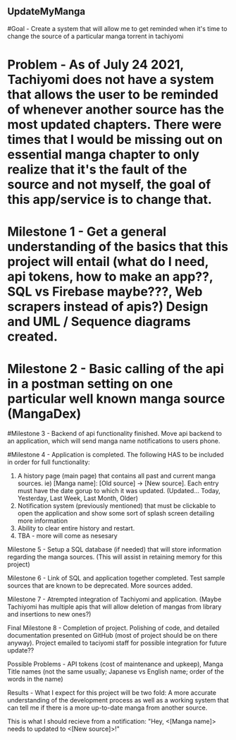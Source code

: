 ## UpdateMyManga
#Goal - Create a system that will allow me to get reminded when it's time to change the source of a particular manga torrent in tachiyomi

# Problem - As of July 24 2021, Tachiyomi does not have a system that allows the user to be reminded of whenever another source has the most updated chapters. There were times that I would be missing out on essential manga chapter to only realize that it's the fault of the source and not myself, the goal of this app/service is to change that.

# Milestone 1 - Get a general understanding of the basics that this project will entail (what do I need, api tokens, how to make an app??, SQL vs Firebase maybe???, Web scrapers instead of apis?) Design and UML / Sequence diagrams created.

# Milestone 2 - Basic calling of the api in a postman setting on one particular well known manga source (MangaDex)

#Milestone 3 -  Backend of api functionality finished. Move api backend to an application, which will send manga name notifications to users phone.

#Milestone 4 - Application is completed. The following HAS to be included in order for full functionality:
1) A history page (main page) that contains all past and current manga sources.  ie) [Manga name]: [Old source] -> [New source]. Each entry must have the date gorup to which it was updated. (Updated... Today, Yesterday, Last Week, Last Month, Older)
2) Notification system (previously mentioned) that must be clickable to open the application and show some sort of splash screen detailing more information
3) Ability to clear entire history and restart.
4) TBA - more will come as nesesary 

Milestone 5 - Setup a SQL database (if needed) that will store information regarding the manga sources. (This will assist in retaining memory for this project)

Milestone 6 - Link of SQL and application together completed. Test sample sources that are known to be deprecated. More sources added.

Milestone 7 - Atrempted integration of Tachiyomi and application. (Maybe Tachiyomi has multiple apis that will allow deletion of mangas from library and insertions to new ones?)

Final Milestone 8 - Completion of project. Polishing of code, and detailed documentation presented on GitHub (most of project should be on there anyway). Project emailed to taciyomi staff for possible integration for future update??

Possible Problems - API tokens (cost of maintenance and upkeep), Manga Title names (not the same usually; Japanese vs English name; order of the words in the name)

Results - What I expect for this project will be two fold: A more accurate understanding of the development process as well as a working system that can tell me if there is a more up-to-date manga from another source.

This is what I should recieve from a notification:
"Hey, <[Manga name]> needs to updated to <[New source]>!"
